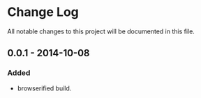 # Change Log
All notable changes to this project will be documented in this file.

## 0.0.1 - 2014-10-08
### Added
- browserified build.
